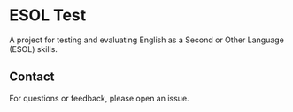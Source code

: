 # ESOL Test

A project for testing and evaluating English as a Second or Other Language (ESOL) skills.


## Contact

For questions or feedback, please open an issue.
